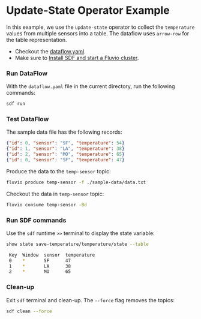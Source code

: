 # Update-State Operator Example

In this example, we use the `update-state` operator to collect the `temperature` values from multiple sensors into a table. The dataflow uses `arrow-row` for the table representation.

* Checkout the [dataflow.yaml](./dataflow.yaml).
* Make sure to [Install SDF and start a Fluvio cluster].

### Run DataFlow

With the `dataflow.yaml` file in the current directory, run the following commands:

```bash
sdf run
```

### Test DataFlow

The sample data file has the following records:

```json
{"id": 0, "sensor": "SF", "temperature": 54}
{"id": 1, "sensor": "LA", "temperature": 38}
{"id": 2, "sensor": "MO", "temperature": 65}
{"id": 0, "sensor": "SF", "temperature": 47}
```

Produce the data to the `temp-sensor` topic:

```bash
fluvio produce temp-sensor -f ./sample-data/data.txt
```

Checkout the data in `temp-sensor` topic:

```bash
fluvio consume temp-sensor -Bd
```

### Run SDF commands

Use the `sdf` runtime `>>` terminal to display the state variable:

```bash
show state save-temperature/temperature/state --table
```

```bash
 Key  Window  sensor  temperature
 0    *       SF      47
 1    *       LA      38
 2    *       MO      65
```

### Clean-up

Exit `sdf` terminal and clean-up. The `--force` flag removes the topics:

```bash
sdf clean --force
```

[Install SDF and start a Fluvio cluster]: /README.MD#prerequisites